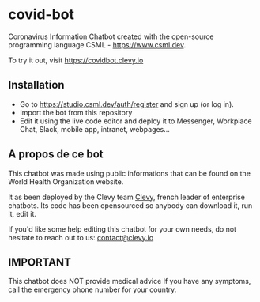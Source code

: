 # covid-bot

Coronavirus Information Chatbot created with the open-source programming language CSML  - https://www.csml.dev.

To try it out, visit https://covidbot.clevy.io

## Installation

- Go to https://studio.csml.dev/auth/register and sign up (or log in).
- Import the bot from this repository
- Edit it using the live code editor and deploy it to Messenger, Workplace Chat, Slack, mobile app, intranet, webpages...

## A propos de ce bot

This chatbot was made using public informations that can be found on the World Health Organization website.

It as been deployed by the Clevy team [Clevy](https://www.clevy.io), french leader of enterprise chatbots. Its code has been opensourced so anybody can download it, run it, edit it.

If you'd like some help editing this chatbot for your own needs, do not hesitate to reach out to us: contact@clevy.io

## IMPORTANT

This chatbot does NOT provide medical advice
If you have any symptoms, call the emergency phone number for your country.